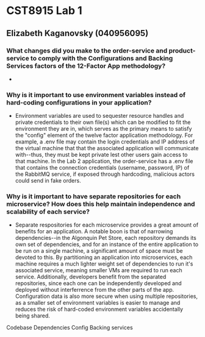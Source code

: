 # CST8915 Lab 1
## Elizabeth Kaganovsky (040956095)
### What changes did you make to the order-service and product-service to comply with the Configurations and Backing Services factors of the 12-Factor App methodology?
- 

### Why is it important to use environment variables instead of hard-coding configurations in your application?
- Environment variables are used to sequester resource handles and private credentials to their own file(s) which can be modified to fit the environment they are in, which serves as the primary means to satisfy the "config" element of the twelve factor application methodology. For example, a .env file may contain the login credentials and IP address of the virtual machine that that the associated application will communicate with--thus, they must be kept private lest other users gain access to that machine. In the Lab 2 application, the order-service has a .env file that contains the connection credentials (username, password, IP) of the RabbitMQ service, if exposed through hardcoding, malicious actors could send in fake orders.


### Why is it important to have separate repositories for each microservice? How does this help maintain independence and scalability of each service?
- Separate respositories for each microservice provides a great amount of benefits for an application. A notable boon is that of narrowing dependencies--in the Algonquin Pet Store, each repository demands its own set of dependencies, and for an instance of the entire application to be run on a single machine, a significant amount of space must be devoted to this. By partitioning an application into microservices, each machine requires a much lighter weight set of dependencies to run it's associated service, meaning smaller VMs are required to run each service. Additionally, developers benefit from the separated repositories, since each one can be independently developed and deployed without interferrence from the other parts of the app. Configuration data is also more secure when using multiple repositories, as a smaller set of environment variables is easier to manage and reduces the risk of hard-coded environment variables accidentally being shared.

Codebase
Dependencies
Config
Backing services